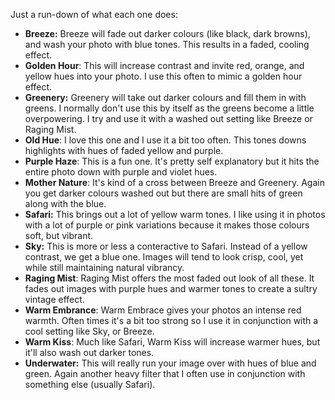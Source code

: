 Just a run-down of what each one does:

- **Breeze:** Breeze will fade out darker colours (like black, dark browns), and wash your photo with blue tones. This results in a faded, cooling effect.
- **Golden Hour**: This will increase contrast and invite red, orange, and yellow hues into your photo. I use this often to mimic a golden hour effect.
- **Greenery:** Greenery will take out darker colours and fill them in with greens. I normally don't use this by itself as the greens become a little overpowering. I try and use it with a washed out setting like Breeze or Raging Mist.
- **Old Hue**: I love this one and I use it a bit too often. This tones downs highlights with hues of faded yellow and purple.
- **Purple Haze**: This is a fun one. It's pretty self explanatory but it hits the entire photo down with purple and violet hues.
- **Mother Nature**: It's kind of a cross between Breeze and Greenery. Again you get darker colours washed out but there are small hits of green along with the blue.
- **Safari:** This brings out a lot of yellow warm tones. I like using it in photos with a lot of purple or pink variations because it makes those colours soft, but vibrant.
- **Sky:** This is more or less a conteractive to Safari. Instead of a yellow contrast, we get a blue one. Images will tend to look crisp, cool, yet while still maintaining natural vibrancy.
- **Raging Mist**: Raging Mist offers the most faded out look of all these. It fades out images with purple hues and warmer tones to create a sultry vintage effect.
- **Warm Embrance**: Warm Embrace gives your photos an intense red warmth. Often times it's a bit too strong so I use it in conjunction with a cool setting like Sky, or Breeze.
- **Warm Kiss**: Much like Safari, Warm Kiss will increase warmer hues, but it'll also wash out darker tones.
- **Underwater:** This will really run your image over with hues of blue and green. Again another heavy filter that I often use in conjunction with something else (usually Safari).
